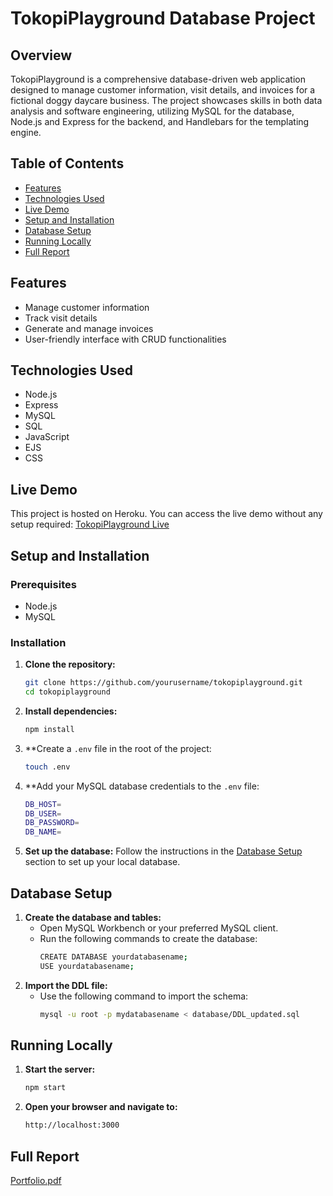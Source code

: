 
# TokopiPlayground Database Project

## Overview
TokopiPlayground is a comprehensive database-driven web application designed to manage customer information, visit details, and invoices for a fictional doggy daycare business. The project showcases skills in both data analysis and software engineering, utilizing MySQL for the database, Node.js and Express for the backend, and Handlebars for the templating engine.


## Table of Contents
- [Features](#features)
- [Technologies Used](#technologies-used)
- [Live Demo](#live-demo)
- [Setup and Installation](#setup-and-installation)
- [Database Setup](#database-setup)
- [Running Locally](#running-locally)
- [Full Report](#full-report)

## Features
- Manage customer information
- Track visit details
- Generate and manage invoices
- User-friendly interface with CRUD functionalities
  
## Technologies Used
- Node.js
- Express
- MySQL
- SQL
- JavaScript
- EJS
- CSS

## Live Demo
This project is hosted on Heroku. You can access the live demo without any setup required:
[TokopiPlayground Live](https://young-oasis-98041-180088b20db6.herokuapp.com/)

## Setup and Installation

### Prerequisites
- Node.js
- MySQL

### Installation

1. **Clone the repository:**
   ```sh
   git clone https://github.com/yourusername/tokopiplayground.git
   cd tokopiplayground
2. **Install dependencies:**
   ```sh
   npm install
3. **Create a `.env` file in the root of the project:
   ```sh
   touch .env
4. **Add your MySQL database credentials to the `.env` file:
   ```sh
   DB_HOST=
   DB_USER=
   DB_PASSWORD=
   DB_NAME=
5. **Set up the database:**
   Follow the instructions in the [Database Setup](#database-setup) section to set up your local database.

## Database Setup
1. **Create the database and  tables:**
   - Open MySQL Workbench or your preferred MySQL client.
   - Run the following commands to create the database:
     ```sh
     CREATE DATABASE yourdatabasename;
     USE yourdatabasename;
2. **Import the DDL file:**
   - Use the following command to import the schema:
     ```sh
     mysql -u root -p mydatabasename < database/DDL_updated.sql

## Running Locally
1. **Start the server:**
   ```sh
   npm start
2. **Open your browser and navigate to:**
   ```sh
   http://localhost:3000
   
## Full Report
[Portfolio.pdf](https://github.com/user-attachments/files/15982707/Portfolio.pdf)

